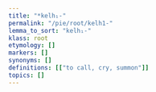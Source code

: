 ```yaml
---
title: "*kelh₁-"
permalink: "/pie/root/kelh1-"
lemma_to_sort: "kelh₁-"
klass: root
etymology: []
markers: []
synonyms: []
definitions: [["to call, cry, summon"]]
topics: []
---
```

